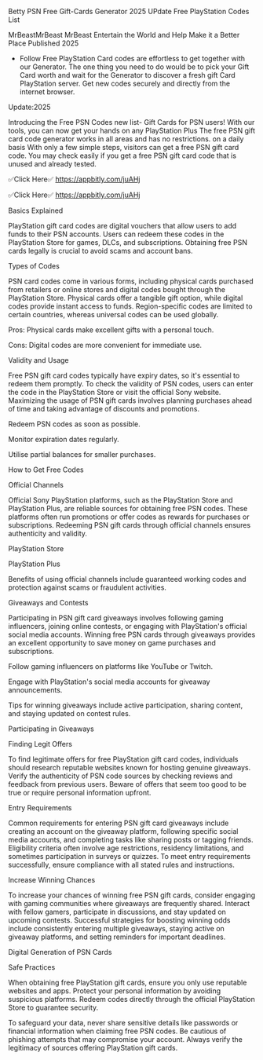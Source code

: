 Betty PSN Free Gift-Cards Generator 2025 UPdate Free PlayStation Codes List


MrBeastMrBeast
MrBeast
Entertain the World and Help Make it a Better Place
Published 2025
+ Follow
Free PlayStation Card codes are effortless to get together with our Generator. The one thing you need to do would be to pick your Gift Card worth and wait for the Generator to discover a fresh gift Card PlayStation server. Get new codes securely and directly from the internet browser.

Update:2025

Introducing the Free PSN Codes new list- Gift Cards for PSN users! With our tools, you can now get your hands on any PlayStation Plus The free PSN gift card code generator works in all areas and has no restrictions. on a daily basis With only a few simple steps, visitors can get a free PSN gift card code. You may check easily if you get a free PSN gift card code that is unused and already tested.


✅Click Here✅ https://appbitly.com/juAHj


✅Click Here✅ https://appbitly.com/juAHj


Basics Explained

PlayStation gift card codes are digital vouchers that allow users to add funds to their PSN accounts. Users can redeem these codes in the PlayStation Store for games, DLCs, and subscriptions. Obtaining free PSN cards legally is crucial to avoid scams and account bans.

Types of Codes

PSN card codes come in various forms, including physical cards purchased from retailers or online stores and digital codes bought through the PlayStation Store. Physical cards offer a tangible gift option, while digital codes provide instant access to funds. Region-specific codes are limited to certain countries, whereas universal codes can be used globally.

Pros: Physical cards make excellent gifts with a personal touch.

Cons: Digital codes are more convenient for immediate use.

Validity and Usage

Free PSN gift card codes typically have expiry dates, so it's essential to redeem them promptly. To check the validity of PSN codes, users can enter the code in the PlayStation Store or visit the official Sony website. Maximizing the usage of PSN gift cards involves planning purchases ahead of time and taking advantage of discounts and promotions.

Redeem PSN codes as soon as possible.

Monitor expiration dates regularly.

Utilise partial balances for smaller purchases.

How to Get Free Codes

Official Channels

Official Sony PlayStation platforms, such as the PlayStation Store and PlayStation Plus, are reliable sources for obtaining free PSN codes. These platforms often run promotions or offer codes as rewards for purchases or subscriptions. Redeeming PSN gift cards through official channels ensures authenticity and validity.

PlayStation Store

PlayStation Plus

Benefits of using official channels include guaranteed working codes and protection against scams or fraudulent activities.

Giveaways and Contests

Participating in PSN gift card giveaways involves following gaming influencers, joining online contests, or engaging with PlayStation's official social media accounts. Winning free PSN cards through giveaways provides an excellent opportunity to save money on game purchases and subscriptions.

Follow gaming influencers on platforms like YouTube or Twitch.

Engage with PlayStation's social media accounts for giveaway announcements.

Tips for winning giveaways include active participation, sharing content, and staying updated on contest rules.

Participating in Giveaways

Finding Legit Offers

To find legitimate offers for free PlayStation gift card codes, individuals should research reputable websites known for hosting genuine giveaways. Verify the authenticity of PSN code sources by checking reviews and feedback from previous users. Beware of offers that seem too good to be true or require personal information upfront.

Entry Requirements

Common requirements for entering PSN gift card giveaways include creating an account on the giveaway platform, following specific social media accounts, and completing tasks like sharing posts or tagging friends. Eligibility criteria often involve age restrictions, residency limitations, and sometimes participation in surveys or quizzes. To meet entry requirements successfully, ensure compliance with all stated rules and instructions.

Increase Winning Chances

To increase your chances of winning free PSN gift cards, consider engaging with gaming communities where giveaways are frequently shared. Interact with fellow gamers, participate in discussions, and stay updated on upcoming contests. Successful strategies for boosting winning odds include consistently entering multiple giveaways, staying active on giveaway platforms, and setting reminders for important deadlines.

Digital Generation of PSN Cards

Safe Practices

When obtaining free PlayStation gift cards, ensure you only use reputable websites and apps. Protect your personal information by avoiding suspicious platforms. Redeem codes directly through the official PlayStation Store to guarantee security.

To safeguard your data, never share sensitive details like passwords or financial information when claiming free PSN codes. Be cautious of phishing attempts that may compromise your account. Always verify the legitimacy of sources offering PlayStation gift cards.